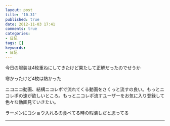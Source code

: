 ```yaml
---
layout: post
title: '10.31'
published: true
date: 2012-11-03 17:41
comments: true
categories:
- 日記
tags: []
keywords:
- 日記
---
```

今日の服装は4枚重ねにしてきたけど果たして正解だったのでせうか

寒かったけど4枚は熱かった

ニコニコ動画、結構ニコレポで流れてくる動画をさくっと流すの良い。もっとニコレポの速が欲しいところ。もっとニコレポ流すユーザーをお気に入り登録して色々な動画見ていきたい。

ラーメンにコショウ入れるの食べてる時の暇潰しだと思ってる

---

